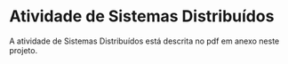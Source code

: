 # Atividade de Sistemas Distribuídos
A atividade de Sistemas Distribuídos está descrita no pdf em anexo neste projeto.
